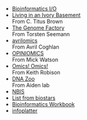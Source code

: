  * [Bioinformatics I/O](http://bioinformatics.cvr.ac.uk/blog/)  
 * [Living in an Ivory Basement](http://ivory.idyll.org/blog/)  
   From C. Titus Brown
 * [The Genome Factory](https://thegenomefactory.blogspot.com)  
   From Torsten Seemann
 * [avrilomics](http://avrilomics.blogspot.com)  
   From Avril Coghlan
 * [OPINIOMICS](http://www.opiniomics.org)  
   From Mick Watson
 * [Omics! Omics!](http://www.omicsomics.blogspot.com)  
   From Keith Robison
 * [DNA Zoo](https://www.dnazoo.org)  
   From Aiden lab  
 * [NBIS](https://nbis.se/blog/)
 * [List from biostars](https://www.biostars.org/p/243961/)
 * [Bioinformatics Workbook](https://bioinformaticsworkbook.org)
 * [infoplatter](https://infoplatter.wordpress.com/2013/10/20/what-makes-you-a-good-bioinformatician/)